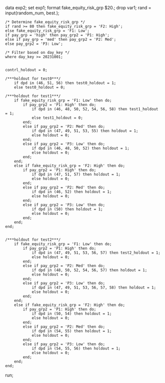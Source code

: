 data exp2;
    set exp1;
    format fake_equity_risk_grp $20.;
    drop var1;
    rand = input(random_num, best.);
    
    /* Determine fake_equity_risk_grp */
    if rand >= 80 then fake_equity_risk_grp = 'F2: High';
    else fake_equity_risk_grp = 'F1: Low';
	if pay_grp = 'high' then pay_grp2 = 'P1: High'; 
	else if pay_grp = 'med' then pay_grp2 = 'P2: Med';
	else pay_grp2 = 'P3: Low';
    
    /* Filter based on day_key */
    where day_key >= 20231001;

  
    contrl_holdout = 0;

    /***holdout for test0***/
        if dpd in (46, 51, 56) then test0_holdout = 1;
        else test0_holdout = 0;

	/***holdout for test1***/
        if fake_equity_risk_grp = 'F1: Low' then do;
            if pay_grp2 = 'P1: High' then do;
                if dpd in (46, 48, 50, 52, 54, 56, 58) then test1_holdout = 1;
                else test1_holdout = 0;
            end;
            else if pay_grp2 = 'P2: Med' then do;
                if dpd in (47, 49, 51, 53, 55) then holdout = 1;
                else holdout = 0;
            end;
            else if pay_grp2 = 'P3: Low' then do;
                if dpd in (46, 48, 50, 52) then holdout = 1;
                else holdout = 0;
            end;
        end;
        else if fake_equity_risk_grp = 'F2: High' then do;
            if pay_grp2 = 'P1: High' then do;
                if dpd in (47, 51, 57) then holdout = 1;
                else holdout = 0;
            end;
            else if pay_grp2 = 'P2: Med' then do;
                if dpd in (46, 52) then holdout = 1;
                else holdout = 0;
            end;
            else if pay_grp2 = 'P3: Low' then do;
                if dpd in (50) then holdout = 1;
                else holdout = 0;
            end;
        end;
    end;


	/***holdout for test2***/
        if fake_equity_risk_grp = 'F1: Low' then do;
            if pay_grp2 = 'P1: High' then do;
                if dpd in (47, 49, 51, 53, 56, 57) then test2_holdout = 1;
                else holdout = 0;
            end;
            else if pay_grp2 = 'P2: Med' then do;
                if dpd in (48, 50, 52, 54, 56, 57) then holdout = 1;
                else holdout = 0;
            end;
            else if pay_grp2 = 'P3: Low' then do;
                if dpd in (47, 49, 51, 53, 56, 57, 58) then holdout = 1;
                else holdout = 0;
            end;
        end;
        else if fake_equity_risk_grp = 'F2: High' then do;
            if pay_grp2 = 'P1: High' then do;
                if dpd in (50, 54) then holdout = 1;
                else holdout = 0;
            end;
            else if pay_grp2 = 'P2: Med' then do;
                if dpd in (54, 55) then holdout = 1;
                else holdout = 0;
            end;
            else if pay_grp2 = 'P3: Low' then do;
                if dpd in (54, 55, 56) then holdout = 1;
                else holdout = 0;
            end;
        end;
    end;
run;
